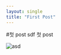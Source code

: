 ```yaml
---
layout: single
title: "First Post"
---
```


#첫 post
sdf
첫 post





![asd](C:\Users\joowa\OneDrive\Joowan-github-study\joowan1108.github.io\images\asd.webp)
